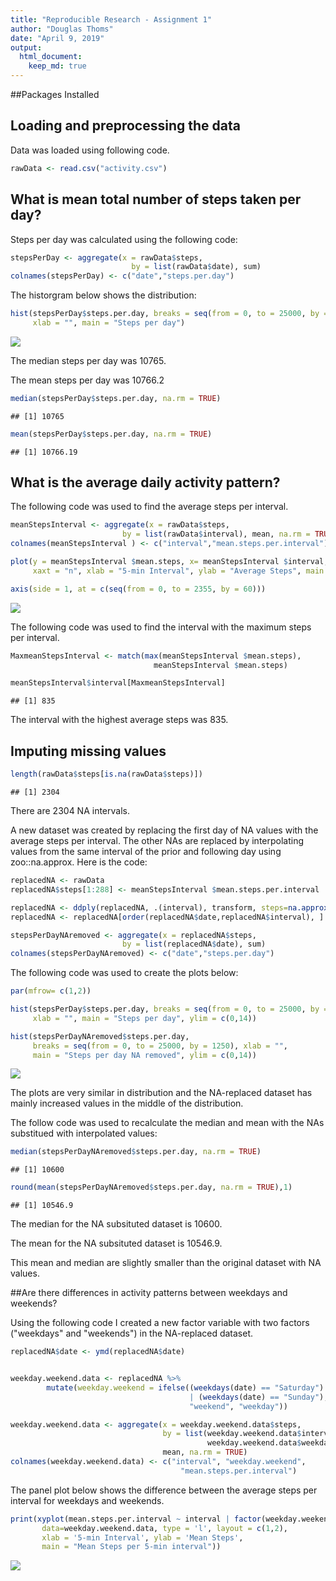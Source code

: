 ```yaml
---
title: "Reproducible Research - Assignment 1"
author: "Douglas Thoms"
date: "April 9, 2019"
output: 
  html_document:
    keep_md: true
---
```




##Packages Installed





## Loading and preprocessing the data

Data was loaded using following code.


```r
rawData <- read.csv("activity.csv")
```



## What is mean total number of steps taken per day?

Steps per day was calculated using the following code:


```r
stepsPerDay <- aggregate(x = rawData$steps,
                           by = list(rawData$date), sum)
colnames(stepsPerDay) <- c("date","steps.per.day")
```

The historgram below shows the distribution:


```r
hist(stepsPerDay$steps.per.day, breaks = seq(from = 0, to = 25000, by = 1250), 
     xlab = "", main = "Steps per day")
```

![](PA1_template_files/figure-html/unnamed-chunk-4-1.png)<!-- -->

The median steps per day was 10765.

The mean steps per day was 10766.2


```r
median(stepsPerDay$steps.per.day, na.rm = TRUE)
```

```
## [1] 10765
```

```r
mean(stepsPerDay$steps.per.day, na.rm = TRUE)
```

```
## [1] 10766.19
```



## What is the average daily activity pattern?

The following code was used  to find the average steps per interval.


```r
meanStepsInterval <- aggregate(x = rawData$steps,
                         by = list(rawData$interval), mean, na.rm = TRUE)
colnames(meanStepsInterval ) <- c("interval","mean.steps.per.interval")

plot(y = meanStepsInterval $mean.steps, x= meanStepsInterval $interval, type = "l", 
     xaxt = "n", xlab = "5-min Interval", ylab = "Average Steps", main = "Mean.Steps")

axis(side = 1, at = c(seq(from = 0, to = 2355, by = 60)))
```

![](PA1_template_files/figure-html/unnamed-chunk-6-1.png)<!-- -->

The following code was used to find the interval with the maximum steps per interval.


```r
MaxmeanStepsInterval <- match(max(meanStepsInterval $mean.steps),
                                meanStepsInterval $mean.steps)

meanStepsInterval$interval[MaxmeanStepsInterval]
```

```
## [1] 835
```

The interval with the highest average steps was 835.



## Imputing missing values


```r
length(rawData$steps[is.na(rawData$steps)])
```

```
## [1] 2304
```

There are 2304 NA intervals.

A new dataset was created by replacing the first day of NA values with the average steps per interval.
The other NAs are replaced by interpolating values from the same interval of the prior and following day using zoo::na.approx.
Here is the code:


```r
replacedNA <- rawData
replacedNA$steps[1:288] <- meanStepsInterval $mean.steps.per.interval 

replacedNA <- ddply(replacedNA, .(interval), transform, steps=na.approx(steps, rule=2))
replacedNA <- replacedNA[order(replacedNA$date,replacedNA$interval), ]

stepsPerDayNAremoved <- aggregate(x = replacedNA$steps,
                         by = list(replacedNA$date), sum)
colnames(stepsPerDayNAremoved) <- c("date","steps.per.day")
```

The following code was used to create the plots below:

```r
par(mfrow= c(1,2))

hist(stepsPerDay$steps.per.day, breaks = seq(from = 0, to = 25000, by = 1250), 
     xlab = "", main = "Steps per day", ylim = c(0,14))

hist(stepsPerDayNAremoved$steps.per.day, 
     breaks = seq(from = 0, to = 25000, by = 1250), xlab = "", 
     main = "Steps per day NA removed", ylim = c(0,14))
```

![](PA1_template_files/figure-html/unnamed-chunk-10-1.png)<!-- -->

The plots are very similar in distribution and the NA-replaced dataset has mainly increased values in the middle of the distribution.

The follow code was used to recalculate the median and mean with the NAs substitued with interpolated values:


```r
median(stepsPerDayNAremoved$steps.per.day, na.rm = TRUE)
```

```
## [1] 10600
```

```r
round(mean(stepsPerDayNAremoved$steps.per.day, na.rm = TRUE),1)
```

```
## [1] 10546.9
```

The median for the NA subsituted dataset is 10600.

The mean for the NA subsituted dataset is 10546.9.  

This mean and median are slightly smaller than the original dataset with NA values.



##Are there differences in activity patterns between weekdays and weekends?

Using the following code I created a new factor variable with two factors ("weekdays" and "weekends") in the NA-replaced dataset.


```r
replacedNA$date <- ymd(replacedNA$date)


weekday.weekend.data <- replacedNA %>%
        mutate(weekday.weekend = ifelse((weekdays(date) == "Saturday")
                                        | (weekdays(date) == "Sunday"),
                                        "weekend", "weekday"))

weekday.weekend.data <- aggregate(x = weekday.weekend.data$steps,
                                  by = list(weekday.weekend.data$interval, 
                                            weekday.weekend.data$weekday.weekend), 
                                  mean, na.rm = TRUE)
colnames(weekday.weekend.data) <- c("interval", "weekday.weekend",
                                      "mean.steps.per.interval")
```
The panel plot below shows the difference between the average steps per interval for weekdays and weekends.


```r
print(xyplot(mean.steps.per.interval ~ interval | factor(weekday.weekend), 
       data=weekday.weekend.data, type = 'l', layout = c(1,2),
       xlab = '5-min Interval', ylab = 'Mean Steps', 
       main = "Mean Steps per 5-min interval"))
```

![](PA1_template_files/figure-html/unnamed-chunk-13-1.png)<!-- -->
